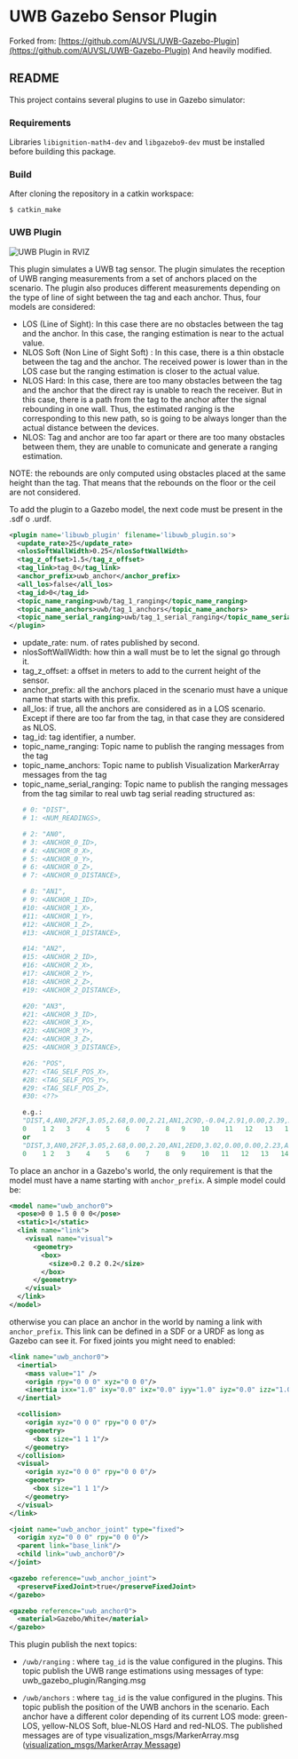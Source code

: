 # UWB Gazebo Sensor Plugin

Forked from: [https://github.com/AUVSL/UWB-Gazebo-Plugin](https://github.com/AUVSL/UWB-Gazebo-Plugin)
And heavily modified.

## README

This project contains several plugins to use in Gazebo simulator:

### Requirements

Libraries ```libignition-math4-dev``` and ```libgazebo9-dev``` must be installed before building this package.

### Build

After cloning the repository in a catkin workspace:
```
$ catkin_make
```

### UWB Plugin

![UWB Plugin in RVIZ](https://user-images.githubusercontent.com/38099967/64428790-e66b6780-d0b4-11e9-8f6f-489d8eb949c8.png)

This plugin simulates a UWB tag sensor. The plugin simulates the reception of UWB ranging measurements from a set of anchors placed on the scenario. The plugin also produces different measurements depending on the type of line of sight between the tag and each anchor. Thus, four models are considered:

- LOS (Line of Sight): In this case there are no obstacles between the tag and the anchor. In this case, the ranging estimation is near to the actual value.
- NLOS Soft (Non Line of Sight Soft) : In this case, there is a thin obstacle between the tag and the anchor. The received power is lower than in the LOS case but the ranging estimation is closer to the actual value.
- NLOS Hard: In this case, there are too many obstacles between the tag and the anchor that the direct ray is unable to reach the receiver. But in this case, there is a path from the tag to the anchor after the signal rebounding in one wall. Thus, the estimated ranging is the corresponding to this new path, so is going to be always longer than the actual distance between the devices.
- NLOS: Tag and anchor are too far apart or there are too many obstacles between them, they are unable to comunicate and generate a ranging estimation.

NOTE: the rebounds are only computed using obstacles placed at the same height than the tag. That means that the rebounds on the floor or the ceil are not considered.

To add the plugin to a Gazebo model, the next code must be present in the .sdf o .urdf.

```xml
<plugin name='libuwb_plugin' filename='libuwb_plugin.so'>
  <update_rate>25</update_rate>
  <nlosSoftWallWidth>0.25</nlosSoftWallWidth>
  <tag_z_offset>1.5</tag_z_offset>
  <tag_link>tag_0</tag_link>
  <anchor_prefix>uwb_anchor</anchor_prefix>
  <all_los>false</all_los>
  <tag_id>0</tag_id>
  <topic_name_ranging>uwb/tag_1_ranging</topic_name_ranging>
  <topic_name_anchors>uwb/tag_1_anchors</topic_name_anchors>
  <topic_name_serial_ranging>uwb/tag_1_serial_ranging</topic_name_serial_ranging>
</plugin>
``` 

* update_rate: num. of rates published by second.
* nlosSoftWallWidth: how thin a wall must be to let the signal go through it. 
* tag_z_offset: a offset in meters to add to the current height of the sensor.
* anchor_prefix: all the anchors placed in the scenario must have a unique name that starts with this prefix.
* all_los: if true, all the anchors are considered as in a LOS scenario. Except if there are too far from the tag, in that case they are considered as NLOS.
* tag_id: tag identifier, a number.
* topic_name_ranging: Topic name to publish the ranging messages from the tag
* topic_name_anchors: Topic name to publish Visualization MarkerArray messages from the tag
* topic_name_serial_ranging: Topic name to publish the ranging messages from the tag similar to real uwb tag serial reading structured as:
  ``` python
  # 0: "DIST",
  # 1: <NUM_READINGS>,

  # 2: "AN0",
  # 3: <ANCHOR_0_ID>,
  # 4: <ANCHOR_0_X>,
  # 5: <ANCHOR_0_Y>,
  # 6: <ANCHOR_0_Z>,
  # 7: <ANCHOR_0_DISTANCE>,

  # 8: "AN1",
  # 9: <ANCHOR_1_ID>,
  #10: <ANCHOR_1_X>,
  #11: <ANCHOR_1_Y>,
  #12: <ANCHOR_1_Z>,
  #13: <ANCHOR_1_DISTANCE>,

  #14: "AN2",
  #15: <ANCHOR_2_ID>,
  #16: <ANCHOR_2_X>,
  #17: <ANCHOR_2_Y>,
  #18: <ANCHOR_2_Z>,
  #19: <ANCHOR_2_DISTANCE>,

  #20: "AN3",
  #21: <ANCHOR_3_ID>,
  #22: <ANCHOR_3_X>,
  #23: <ANCHOR_3_Y>,
  #24: <ANCHOR_3_Z>,
  #25: <ANCHOR_3_DISTANCE>,

  #26: "POS",
  #27: <TAG_SELF_POS_X>,
  #28: <TAG_SELF_POS_Y>,
  #29: <TAG_SELF_POS_Z>,
  #30: <??>

  e.g.:
  "DIST,4,AN0,2F2F,3.05,2.68,0.00,2.21,AN1,2C9D,-0.04,2.91,0.00,2.39,AN2,2ED0,3.02,0.00,0.00,2.19,AN3,2BA2,0.00,0.00,0.00,2.56,POS,1.59,1.65,1.27,44"
  0    1 2   3    4    5    6    7    8   9    10    11   12   13   14  15   16   17   18   19   20  21   22    23   24  25   26  27   28   29   30
  or 
  "DIST,3,AN0,2F2F,3.05,2.68,0.00,2.20,AN1,2ED0,3.02,0.00,0.00,2.23,AN2,2BA2,0.00,0.00,0.00,3.13,POS,1.76,1.59,0.51,40"
  0    1 2   3    4    5    6    7    8   9    10   11   12   13   14  15   16   17   18   19   20  21   22   23   24
  ```

To place an anchor in a Gazebo's world, the only requirement is that the model must have a name starting with ```anchor_prefix```. A simple model could be:

```xml
<model name="uwb_anchor0">
  <pose>0 0 1.5 0 0 0</pose>
  <static>1</static>
  <link name="link">
    <visual name="visual">
      <geometry>
        <box>
          <size>0.2 0.2 0.2</size>
        </box>
      </geometry>
    </visual>
  </link>
</model>
```

otherwise you can place an anchor in the world by naming a link with ```anchor_prefix```. This link can be defined in a SDF or a URDF as long as Gazebo can see it. For fixed joints you might need to enabled:

```xml
<link name="uwb_anchor0">
  <inertial>
    <mass value="1" />
    <origin rpy="0 0 0" xyz="0 0 0"/>
    <inertia ixx="1.0" ixy="0.0" ixz="0.0" iyy="1.0" iyz="0.0" izz="1.0" />
  </inertial>

  <collision>
    <origin xyz="0 0 0" rpy="0 0 0"/>
    <geometry>
      <box size="1 1 1"/>
    </geometry>
  </collision>
  <visual>
    <origin xyz="0 0 0" rpy="0 0 0"/>
    <geometry>
      <box size="1 1 1"/>
    </geometry>
  </visual>
</link>

<joint name="uwb_anchor_joint" type="fixed">
  <origin xyz="0 0 0" rpy="0 0 0"/>
  <parent link="base_link"/>
  <child link="uwb_anchor0"/>
</joint>

<gazebo reference="uwb_anchor_joint">
  <preserveFixedJoint>true</preserveFixedJoint>
</gazebo>

<gazebo reference="uwb_anchor0">
  <material>Gazebo/White</material>
</gazebo>
```

This plugin publish the next topics:

- ```/uwb/ranging``` : where ```tag_id``` is the value configured in the plugins. This topic publish the UWB range estimations using messages of type: uwb_gazebo_plugin/Ranging.msg

- ```/uwb/anchors``` : where ```tag_id``` is the value configured in the plugins. This topic publish the position of the UWB anchors in the scenario. Each anchor have a different color depending of its current LOS mode: green-LOS, yellow-NLOS Soft, blue-NLOS Hard and red-NLOS. The published messages are of type visualization_msgs/MarkerArray.msg ([visualization_msgs/MarkerArray Message](http://docs.ros.org/melodic/api/visualization_msgs/html/msg/MarkerArray.html))



